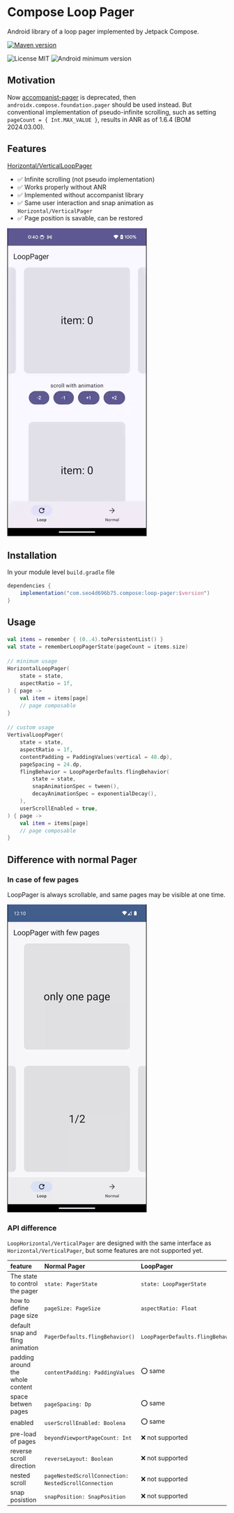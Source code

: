 # Compose Loop Pager

Android library of a loop pager implemented by Jetpack Compose.

[![Maven version](https://img.shields.io/maven-central/v/com.seo4d696b75.compose/loop-pager)](https://central.sonatype.com/artifact/com.seo4d696b75.compose/loop-pager)


![License MIT](https://img.shields.io/badge/MIT-9E9F9F?label=License)
![Android minimum version](https://img.shields.io/badge/26+-9E9F9F?&label=Minimum&logo=android)

## Motivation

Now [accompanist-pager](https://github.com/google/accompanist/tree/main/pager) is deprecated,
then `androidx.compose.foundation.pager`
should be used instead.
But conventional implementation of pseudo-infinite scrolling,
such as setting `pageCount = { Int.MAX_VALUE }`,
results in ANR as of 1.6.4 (BOM 2024.03.00).

## Features

[Horizontal/VerticalLoopPager](./lib/src/main/java/com/seo4d696b75/compose/pager/LoopPager.kt)

- ✅ Infinite scrolling (not pseudo implementation)
- ✅ Works properly without ANR
- ✅ Implemented without accompanist library
- ✅ Same user interaction and snap animation as `Horizontal/VerticalPager`
- ✅ Page position is savable, can be restored

<img src="capture/sample_loop_pager.gif">

## Installation

In your module level `build.gradle` file

```gradle
dependencies {
    implementation("com.seo4d696b75.compose:loop-pager:$version")
}
```

## Usage

```kotlin
val items = remember { (0..4).toPersistentList() }
val state = rememberLoopPagerState(pageCount = items.size)

// minimum usage
HorizontalLoopPager(
    state = state,
    aspectRatio = 1f,
) { page ->
    val item = items[page]
    // page composable
}

// custom usage
VertivalLoopPager(
    state = state,
    aspectRatio = 1f,
    contentPadding = PaddingValues(vertical = 48.dp),
    pageSpacing = 24.dp,
    flingBehavior = LoopPagerDefaults.flingBehavior(
        state = state,
        snapAnimationSpec = tween(),
        decayAnimationSpec = exponentialDecay(),
    ),
    userScrollEnabled = true,
) { page ->
    val item = items[page]
    // page composable
}
```

## Difference with normal Pager

### In case of few pages

LoopPager is always scrollable, and same pages may be visible at one time.

<img src="capture/sample_few_pages.gif">

### API difference

`LoopHorizontal/VerticalPager` are designed with the same interface as `Horizontal/VerticalPager`,
but some features are not supported yet.

| feature | Normal Pager | LoopPager |  
|:-----|:---------|:---------|  
| The state to control the pager | `state: PagerState` | `state: LoopPagerState` | 
| how to define page size | `pageSize: PageSize` | `aspectRatio: Float` |  
| default snap and fling animation | `PagerDefaults.flingBehavior()` | `LoopPagerDefaults.flingBehavior()` |  
| padding around the whole content | `contentPadding: PaddingValues` | ⭕️ same |  
| space betwen pages | `pageSpacing: Dp` | ⭕️ same |  
| enabled | `userScrollEnabled: Boolena` | ⭕️ same |  
| pre-load of pages | `beyondViewportPageCount: Int` | ❌️ not supported |  
| reverse scroll direction | `reverseLayout: Boolean` | ❌️ not supported |  
| nested scroll | `pageNestedScrollConnection: NestedScrollConnection` | ❌️ not supported |  
| snap posistion | `snapPosition: SnapPosition` | ❌️ not supported |  

